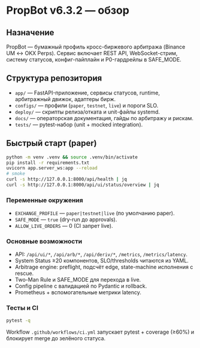 # PropBot v6.3.2 — обзор

## Назначение
PropBot — бумажный профиль кросс-биржевого арбитража (Binance UM ↔ OKX Perps). Сервис включает REST API, WebSocket-стрим, систему статусов, конфиг-пайплайн и P0-гардрейлы в SAFE_MODE.

## Структура репозитория
- `app/` — FastAPI-приложение, сервисы статусов, runtime, арбитражный движок, адаптеры бирж.
- `configs/` — профили (`paper`, `testnet`, `live`) и пороги SLO.
- `deploy/` — скрипты релиза/отката и unit-файлы systemd.
- `docs/` — операторская документация, гайды по арбитражу и рискам.
- `tests/` — pytest-набор (unit + mocked integration).

## Быстрый старт (paper)
```bash
python -m venv .venv && source .venv/bin/activate
pip install -r requirements.txt
uvicorn app.server_ws:app --reload
# smoke
curl -s http://127.0.0.1:8000/api/health | jq
curl -s http://127.0.0.1:8000/api/ui/status/overview | jq
```

### Переменные окружения
- `EXCHANGE_PROFILE` — `paper|testnet|live` (по умолчанию paper).
- `SAFE_MODE` — `true` (dry-run до approvals).
- `ALLOW_LIVE_ORDERS` — 0 (CI запрет live).

### Основные возможности
- API: `/api/ui/*`, `/api/arb/*`, `/api/deriv/*`, `/metrics`, `/metrics/latency`.
- System Status ≥20 компонентов, SLO/thresholds читаются из YAML.
- Arbitrage engine: preflight, подсчёт edge, state-machine исполнения с rescue.
- Two-Man Rule и SAFE_MODE для перехода в live.
- Config pipeline с валидацией по Pydantic и rollback.
- Prometheus + вспомогательные метрики latency.

### Тесты и CI
```bash
pytest -q
```
Workflow `.github/workflows/ci.yml` запускает pytest + coverage (≥60%) и блокирует merge до зелёного статуса.

